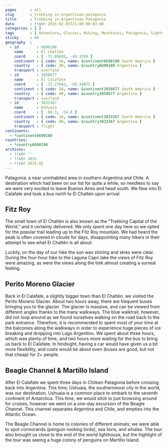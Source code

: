 ```yaml
---
pages      : all
slug       : trekking-in-argentinan-patagonia
title      : Trekking in Argentinan Patagonia
date       : !!str 2015-02-03T21:00:00-03:00
categories : [ ]
tags       : [ Adventure, Glacier, Hiking, Mountains, Patagonia, Sightseeing, Trekking ]
sticky     : 40
geography  :
  - id        : 6690180
    name      : El Chaltén
    coord     : [ -72.88605, -49.3299 ]
    continent : { code: SA, name: &continent6690180 South America }
    country   : { code: AR, name: &country6690180 Argentina }
    transport : overland
  - id        : 3858677
    name      : El Calafate
    coord     : [ -72.27682, -50.34075 ]
    continent : { code: SA, name: &continent3858677 South America }
    country   : { code: AR, name: &country3858677 Argentina }
    transport : overland
  - id        : 3833367
    name      : Ushuaia
    coord     : [ -68.3, -54.8 ]
    continent : { code: SA, name: &continent3833367 South America }
    country   : { code: AR, name: &country3833367 Argentina }
    transport : flight
continents:
  - *continent6690180
countries:
  - *country6690180
archives:
  - !!str ''
  - !!str 2015
  - !!str 2015-02
---
```


Patagonia: a near uninhabited area in southern Argentina and Chile. A destination which had been on our list for quite a while, so needless to say we were very excited to leave Buenos Aires and head south. We flew into El Calafate and took a bus north to El Chaltén upon arrival.

## Fitz Roy
The small town of El Chaltén is also known as the “Trekking Capital of the World,” and it certainly delivered. We only spent one day here so we opted for the popular trail leading up to the Fitz Roy mountain. We had heard the peak is often covered in clouds for days, disappointing many hikers in their attempt to see what El Chaltén is all about.

Luckily, on the day of our hike the sun was shining and skies were clear. During the four-hour hike to the Laguna Capri lake the views of Fitz Roy were amazing, as were the views along the trek almost creating a surreal feeling.

## Perito Moreno Glacier
Back in El Calafate, a slightly bigger town than El Chaltén, we visited the Perito Moreno Glacier. About two hours away, there are frequent buses bringing you to the glacier. The glacier is massive, and can be viewed from different angles thanks to the many walkways. The blue walktrail, however, did not loop around as we found ourselves walking on the road back to the park entrance. Therefore, it is recommended to spent most of your time at the balconies along the walkways in order to experience huge pieces of ice breaking and dropping into Lago Argentino. We spent about three hours, which was plenty of time, and two hours more waiting for the bus to bring us back to El Calafate. In hindsight, having a car would have given us a bit more flexibility, and costs would be about even (buses are good, but not that cheap) for 2+ people.

## Beagle Channel & Martillo Island
After El Calafate we spent three days in Chilean Patagonia before crossing back into Argentina. This time, Ushuaia, the southernmost city in the world, was our destination. Ushuaia is a common place to embark to the seventh continent of Antarctica. This time, we would stick to just browsing around for cruises, however we went on a one-day excursion of the Beagle Channel. This channel separates Argentina and Chile, and empties into the Atlantic Ocean.

The Beagle Channel is home to colonies of different animals; we were able to spot cormorands (penguin-looking birds), sea lions, and whales. The tour also brought us close to the end of the world lighthouse, but the highlight of the tour was seeing a huge colony of penguins on Martillo Island.

